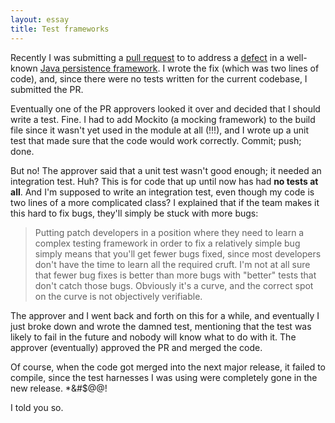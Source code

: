 ```yaml
---
layout: essay
title: Test frameworks
---
```

Recently I was submitting a [pull request](https://github.com/hibernate/hibernate-orm/pull/731) to to address a [defect](https://hibernate.atlassian.net/browse/HHH-9142) in a well-known [Java persistence framework](http://hibernate.org). I wrote the fix (which was two lines of code), and, since there were no tests written for the current codebase, I submitted the PR.

Eventually one of the PR approvers looked it over and decided that I should write a test. Fine. I had to add Mockito (a mocking framework) to the build file since it wasn't yet used in the module at all (!!!), and I wrote up a unit test that made sure that the code would work correctly. Commit; push; done.

But no! The approver said that a unit test wasn't good enough; it needed an integration test. Huh? This is for code that up until now has had **no tests at all**. And I'm supposed to write an integration test, even though my code is two lines of a more complicated class? I explained that if the team makes it this hard to fix bugs, they'll simply be stuck with more bugs:

> Putting patch developers in a position where they need to learn a complex testing framework in order to fix a relatively simple bug simply means that you'll get fewer bugs fixed, since most developers don't have the time to learn all the required cruft. I'm not at all sure that fewer bug fixes is better than more bugs with "better" tests that don't catch those bugs. Obviously it's a curve, and the correct spot on the curve is not objectively verifiable.

The approver and I went back and forth on this for a while, and eventually I just broke down and wrote the damned test, mentioning that the test was likely to fail in the future and nobody will know what to do with it. The approver (eventually) approved the PR and merged the code.

Of course, when the code got merged into the next major release, it failed to compile, since the test harnesses I was using were completely gone in the new release. *&#$@@!

I told you so.
